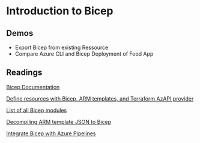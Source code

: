 # Introduction to Bicep

## Demos

- Export Bicep from existing Ressource
- Compare Azure CLI and Bicep Deployment of Food App

## Readings

[Bicep Documentation](https://docs.microsoft.com/en-us/azure/azure-resource-manager/bicep/)

[Define resources with Bicep, ARM templates, and Terraform AzAPI provider](https://learn.microsoft.com/en-us/azure/templates/)

[List of all Bicep modules](https://learn.microsoft.com/en-us/azure/templates/microsoft.web/sites?pivots=deployment-language-bicep)

[Decompiling ARM template JSON to Bicep](https://docs.microsoft.com/en-us/azure/azure-resource-manager/bicep/decompile?tabs=azure-cli)

[Integrate Bicep with Azure Pipelines](https://docs.microsoft.com/en-us/azure/azure-resource-manager/bicep/add-template-to-azure-pipelines)
